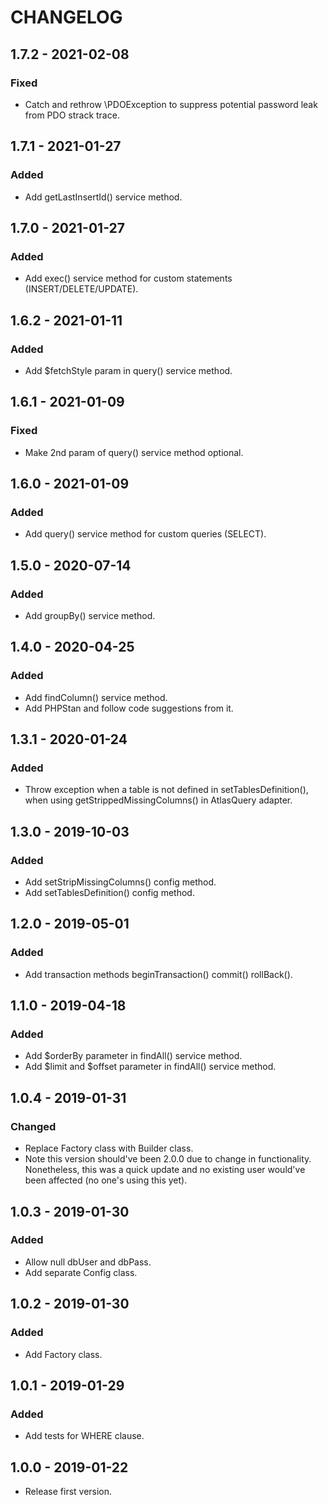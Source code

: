 # CHANGELOG

## 1.7.2 - 2021-02-08

### Fixed

- Catch and rethrow \PDOException to suppress potential password leak from PDO strack trace.

## 1.7.1 - 2021-01-27

### Added

- Add getLastInsertId() service method.

## 1.7.0 - 2021-01-27

### Added

- Add exec() service method for custom statements (INSERT/DELETE/UPDATE).

## 1.6.2 - 2021-01-11

### Added

- Add $fetchStyle param in query() service method.

## 1.6.1 - 2021-01-09

### Fixed

- Make 2nd param of query() service method optional.

## 1.6.0 - 2021-01-09

### Added

- Add query() service method for custom queries (SELECT).

## 1.5.0 - 2020-07-14

### Added

- Add groupBy() service method.

## 1.4.0 - 2020-04-25

### Added

- Add findColumn() service method.
- Add PHPStan and follow code suggestions from it.

## 1.3.1 - 2020-01-24

### Added

- Throw exception when a table is not defined in setTablesDefinition(), when using getStrippedMissingColumns() in AtlasQuery adapter.

## 1.3.0 - 2019-10-03

### Added

- Add setStripMissingColumns() config method.
- Add setTablesDefinition() config method.

## 1.2.0 - 2019-05-01

### Added

- Add transaction methods beginTransaction() commit() rollBack().

## 1.1.0 - 2019-04-18

### Added

- Add $orderBy parameter in findAll() service method.
- Add $limit and $offset parameter in findAll() service method.

## 1.0.4 - 2019-01-31

### Changed

- Replace Factory class with Builder class.
- Note this version should've been 2.0.0 due to change in functionality. Nonetheless, this was a quick update and no existing user would've been affected (no one's using this yet).

## 1.0.3 - 2019-01-30

### Added

- Allow null dbUser and dbPass.
- Add separate Config class.

## 1.0.2 - 2019-01-30

### Added

- Add Factory class.

## 1.0.1 - 2019-01-29

### Added

- Add tests for WHERE clause.

## 1.0.0 - 2019-01-22

- Release first version.